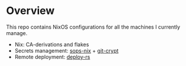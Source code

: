 # Overview

This repo contains NixOS configurations for all the machines I currently manage.

- Nix: CA-derivations and flakes
- Secrets management: [sops-nix](https://github.com/Mic92/sops-nix) + [git-crypt](https://github.com/AGWA/git-crypt)
- Remote deployment: [deploy-rs](https://github.com/serokell/deploy-rs)
